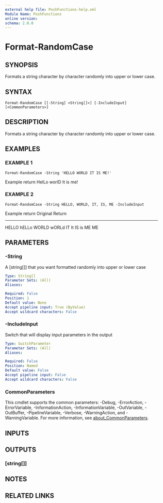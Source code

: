 ```yaml
---
external help file: PoshFunctions-help.xml
Module Name: PoshFunctions
online version:
schema: 2.0.0
---
```


# Format-RandomCase

## SYNOPSIS
Formats a string character by character randomly into upper or lower case.

## SYNTAX

```
Format-RandomCase [[-String] <String[]>] [-IncludeInput] [<CommonParameters>]
```

## DESCRIPTION
Formats a string character by character randomly into upper or lower case.

## EXAMPLES

### EXAMPLE 1
```
Format-RandomCase -String 'HELLO WORLD IT IS ME!'
```

Example return
HelLo worlD It is me!

### EXAMPLE 2
```
Format-RandomCase -String HELLO, WORLD, IT, IS, ME -IncludeInput
```

Example return
Original Return
-------- ------
HELLO    hELLo
WORLD    wORLd
IT       It
IS       is
ME       ME

## PARAMETERS

### -String
A \[string\[\]\] that you want formatted randomly into upper or lower case

```yaml
Type: String[]
Parameter Sets: (All)
Aliases:

Required: False
Position: 1
Default value: None
Accept pipeline input: True (ByValue)
Accept wildcard characters: False
```

### -IncludeInput
Switch that will display input parameters in the output

```yaml
Type: SwitchParameter
Parameter Sets: (All)
Aliases:

Required: False
Position: Named
Default value: False
Accept pipeline input: False
Accept wildcard characters: False
```

### CommonParameters
This cmdlet supports the common parameters: -Debug, -ErrorAction, -ErrorVariable, -InformationAction, -InformationVariable, -OutVariable, -OutBuffer, -PipelineVariable, -Verbose, -WarningAction, and -WarningVariable. For more information, see [about_CommonParameters](http://go.microsoft.com/fwlink/?LinkID=113216).

## INPUTS

## OUTPUTS

### [string[]]
## NOTES

## RELATED LINKS
